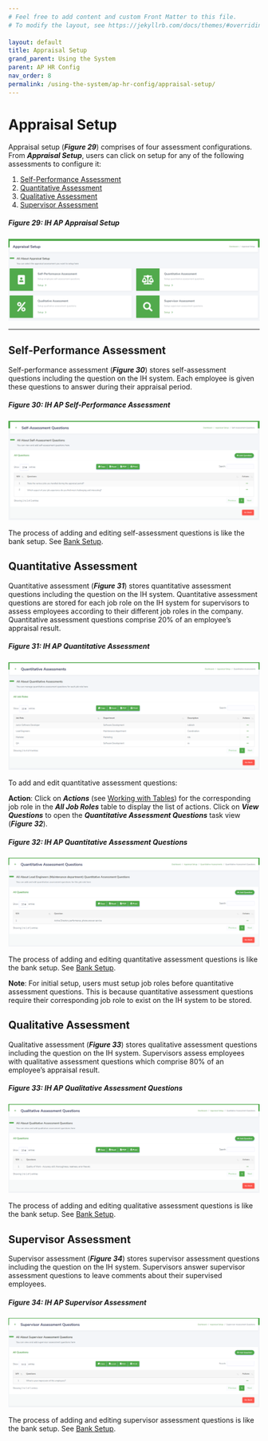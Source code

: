 ```yaml
---
# Feel free to add content and custom Front Matter to this file.
# To modify the layout, see https://jekyllrb.com/docs/themes/#overriding-theme-defaults

layout: default
title: Appraisal Setup
grand_parent: Using the System
parent: AP HR Config
nav_order: 8
permalink: /using-the-system/ap-hr-config/appraisal-setup/
---
```


# Appraisal Setup

Appraisal setup (***Figure 29***) comprises of four assessment configurations. From ***Appraisal Setup***, users can click on setup for any of the following assessments to configure it:
1.	[Self-Performance Assessment](#self-performance-assessment)
2.	[Quantitative Assessment](#quantitative-assessment)
3.	[Qualitative Assessment](#qualitative-assessment)
4.	[Supervisor Assessment](#supervisor-assessment)

##### Figure 29: IH AP Appraisal Setup
![appraisal setup](appraisal-setup.PNG) 

---

## Self-Performance Assessment

Self-performance assessment (***Figure 30***) stores self-assessment questions including the question on the IH system. Each employee is given these questions to answer during their appraisal period. 

##### Figure 30: IH AP Self-Performance Assessment
![self assessment questions](self-assessment-questions.PNG)

The process of adding and editing self-assessment questions is like the bank setup. See [Bank Setup](/using-the-system/ap-hr-config/bank-setup/).

## Quantitative Assessment

Quantitative assessment (***Figure 31***) stores quantitative assessment questions including the question on the IH system. Quantitative assessment questions are stored for each job role on the IH system for supervisors to assess employees according to their different job roles in the company. Quantitative assessment questions comprise 20% of an employee’s appraisal result.

##### Figure 31: IH AP Quantitative Assessment
![quantitative assessment](quantitative-assessment.PNG)

To add and edit quantitative assessment questions:  

**Action**: Click on ***Actions*** (see [Working with Tables](/getting-started/system-organization-navigation/working-with-tables/)) for the corresponding job role in the ***All Job Roles*** table to display the list of actions. Click on ***View Questions*** to open the ***Quantitative Assessment Questions*** task view (***Figure 32***).

##### Figure 32: IH AP Quantitative Assessment Questions
![quantitative assessment questions](quantitative-assessment-questions.PNG)

The process of adding and editing quantitative assessment questions is like the bank setup. See [Bank Setup](/using-the-system/ap-hr-config/bank-setup/).  

**Note**: For initial setup, users must setup job roles before quantitative assessment questions. This is because quantitative assessment questions require their corresponding job role to exist on the IH system to be stored.

## Qualitative Assessment

Qualitative assessment (***Figure 33***) stores qualitative assessment questions including the question on the IH system. Supervisors assess employees with qualitative assessment questions which comprise 80% of an employee’s appraisal result.

##### Figure 33: IH AP Qualitative Assessment Questions
![qualitative assessment questions](qualitative-assessment-questions.PNG)

The process of adding and editing qualitative assessment questions is like the bank setup. See [Bank Setup](/using-the-system/ap-hr-config/bank-setup/).

## Supervisor Assessment

Supervisor assessment (***Figure 34***) stores supervisor assessment questions including the question on the IH system. Supervisors answer supervisor assessment questions to leave comments about their supervised employees. 

##### Figure 34: IH AP Supervisor Assessment
![supervisor assessment questions](supervisor-assessment-questions.PNG) 

The process of adding and editing supervisor assessment questions is like the bank setup. See [Bank Setup](/using-the-system/ap-hr-config/bank-setup/).


